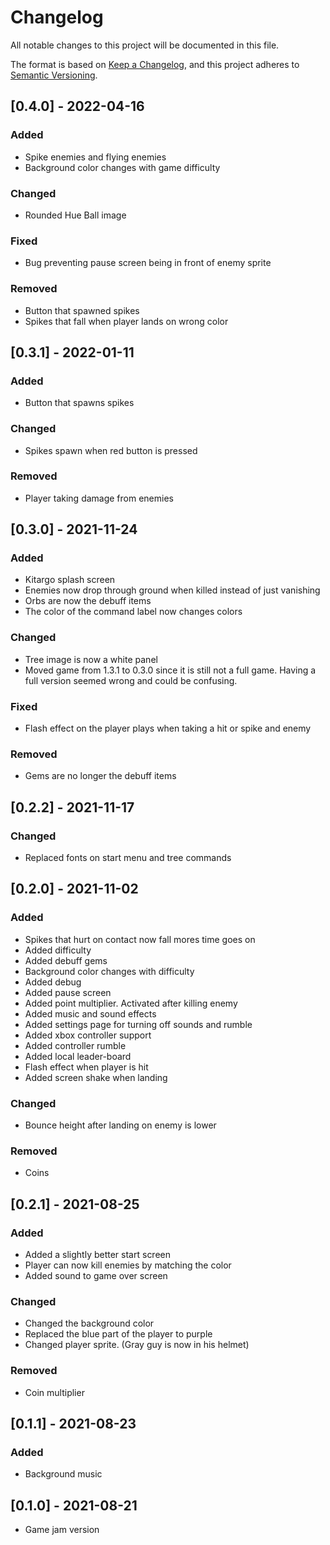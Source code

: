 # Changelog

All notable changes to this project will be documented in this file.

The format is based on [Keep a Changelog](https://keepachangelog.com/en/1.0.0/),
and this project adheres to [Semantic Versioning](https://semver.org/spec/v2.0.0.html).


## [0.4.0] - 2022-04-16
### Added
- Spike enemies and flying enemies
- Background color changes with game difficulty
### Changed
- Rounded Hue Ball image
### Fixed
- Bug preventing pause screen being in front of enemy sprite
### Removed
- Button that spawned spikes
- Spikes that fall when player lands on wrong color


## [0.3.1] - 2022-01-11
### Added
- Button that spawns spikes
### Changed
- Spikes spawn when red button is pressed
### Removed
- Player taking damage from enemies

## [0.3.0] - 2021-11-24
### Added
- Kitargo splash screen
- Enemies now drop through ground when killed instead of just vanishing
- Orbs are now the debuff items
- The color of the command label now changes colors
### Changed
- Tree image is now a white panel
- Moved game from 1.3.1 to 0.3.0 since it is still not a full game. Having a full version seemed wrong and could be confusing. 
### Fixed
- Flash effect on the player plays when taking a hit or spike and enemy
### Removed
- Gems are no longer the debuff items

## [0.2.2] - 2021-11-17
### Changed
- Replaced fonts on start menu and tree commands

## [0.2.0] - 2021-11-02
### Added
- Spikes that hurt on contact now fall mores time goes on
- Added difficulty 
- Added debuff gems
- Background color changes with difficulty 
- Added debug
- Added pause screen
- Added point multiplier. Activated after killing enemy
- Added music and sound effects
- Added settings page for turning off sounds and rumble
- Added xbox controller support
- Added controller rumble
- Added local leader-board
- Flash effect when player is hit
- Added screen shake when landing 
### Changed
- Bounce height after landing on enemy is lower
### Removed
- Coins

## [0.2.1] - 2021-08-25
### Added
- Added a slightly better start screen
- Player can now kill enemies by matching the color
- Added sound to game over screen
### Changed
- Changed the background color
- Replaced the blue part of the player to purple
- Changed player sprite. (Gray guy is now in his helmet)
### Removed
- Coin multiplier 

## [0.1.1] - 2021-08-23
### Added
- Background music

## [0.1.0] - 2021-08-21
- Game jam version 